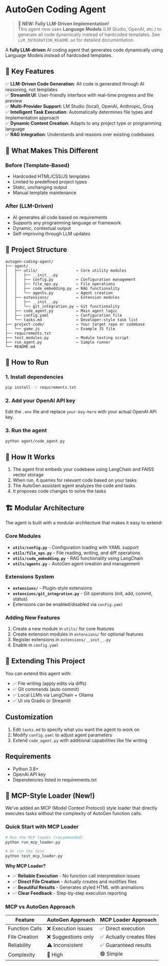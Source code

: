 # AutoGen Coding Agent

> **🎉 NEW: Fully LLM-Driven Implementation!**  
> This agent now uses **Language Models** (LM Studio, OpenAI, etc.) to generate all code dynamically instead of hardcoded templates. See `LLM_INTEGRATION_README.md` for detailed documentation.

A **fully LLM-driven** AI coding agent that generates code dynamically using Language Models instead of hardcoded templates.

## 🚀 Key Features

✅ **LLM-Driven Code Generation**: All code is generated through AI reasoning, not templates  
✅ **Streamlit UI**: User-friendly interface with real-time progress and file preview  
✅ **Multi-Provider Support**: LM Studio (local), OpenAI, Anthropic, Groq  
✅ **Intelligent Task Execution**: Automatically determines file types and implementation approach  
✅ **Dynamic Content Creation**: Adapts to any project type or programming language  
✅ **RAG Integration**: Understands and reasons over existing codebases  

## 🎯 What Makes This Different

### Before (Template-Based)
- Hardcoded HTML/CSS/JS templates
- Limited to predefined project types
- Static, unchanging output
- Manual template maintenance

### After (LLM-Driven)
- AI generates all code based on requirements
- Supports any programming language or framework
- Dynamic, contextual output
- Self-improving through LLM updates

## 📁 Project Structure

```plaintext
autogen-coding-agent/
├── agent/
│   ├── utils/                 ← Core utility modules
│   │   ├── __init__.py
│   │   ├── config.py          ← Configuration management
│   │   ├── file_ops.py        ← File operations
│   │   ├── code_embedding.py  ← RAG functionality
│   │   └── agents.py          ← Agent creation
│   ├── extensions/            ← Extension modules
│   │   ├── __init__.py
│   │   └── git_integration.py ← Git functionality
│   ├── code_agent.py          ← Main agent logic
│   ├── config.yaml            ← Configuration file
│   └── tasks.md               ← Developer-style task list
├── project-code/              ← Your target repo or codebase
│   └── game.js                ← Example JS file
├── requirements.txt
├── test_modules.py            ← Module testing script
├── run_agent.py               ← Simple runner
└── README.md
```

## 🏃 How to Run

### 1. Install dependencies

```bash
pip install -r requirements.txt
```

### 2. Add your OpenAI API key

Edit the `.env` file and replace `your-key-here` with your actual OpenAI API key.

### 3. Run the agent

```bash
python agent/code_agent.py
```

## 🧠 How It Works

1. The agent first embeds your codebase using LangChain and FAISS vector storage
2. When run, it queries for relevant code based on your tasks
3. The AutoGen assistant agent analyzes the code and tasks
4. It proposes code changes to solve the tasks

## 🏗️ Modular Architecture

The agent is built with a modular architecture that makes it easy to extend:

### Core Modules
- **`utils/config.py`** - Configuration loading with YAML support
- **`utils/file_ops.py`** - File reading, writing, and diff operations
- **`utils/code_embedding.py`** - RAG functionality using LangChain
- **`utils/agents.py`** - AutoGen agent creation and management

### Extensions System
- **`extensions/`** - Plugin-style extensions
- **`extensions/git_integration.py`** - Git operations (init, add, commit, status)
- Extensions can be enabled/disabled via `config.yaml`

### Adding New Features
1. Create a new module in `utils/` for core features
2. Create extension modules in `extensions/` for optional features
3. Register extensions in `extensions/__init__.py`
4. Enable in `config.yaml`

## 🧠 Extending This Project

You can extend this agent with:

* ✅ File writing (apply edits via diffs)
* ✅ Git commands (auto commit)
* ✅ Local LLMs via LangChain + Ollama
* ✅ UI via Gradio or Streamlit

## Customization

1. Edit `tasks.md` to specify what you want the agent to work on
2. Modify `config.yaml` to adjust agent parameters
3. Extend `code_agent.py` with additional capabilities like file writing

## Requirements

- Python 3.8+
- OpenAI API key
- Dependencies listed in requirements.txt

## 🎯 MCP-Style Loader (New!)

We've added an MCP (Model Context Protocol) style loader that directly executes tasks without the complexity of AutoGen function calls.

### Quick Start with MCP Loader

```bash
# Run the MCP loader (recommended)
python run_mcp_loader.py

# Or run the test
python test_mcp_loader.py
```

**Why MCP Loader?**
- ✅ **Reliable Execution** - No function call interpretation issues
- ✅ **Direct File Creation** - Actually creates and modifies files
- ✅ **Beautiful Results** - Generates styled HTML with animations
- ✅ **Clear Feedback** - Step-by-step execution reporting

### MCP vs AutoGen Approach

| Feature | AutoGen Approach | MCP Loader Approach |
|---------|------------------|---------------------|
| Function Calls | ❌ Execution issues | ✅ Direct execution |
| File Creation | ❌ Suggestions only | ✅ Actually creates files |
| Reliability | ⚠️ Inconsistent | ✅ Guaranteed results |
| Complexity | 🔴 High | 🟢 Simple |
